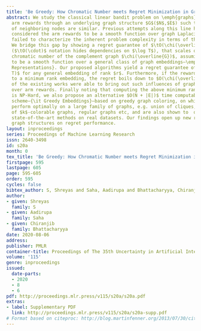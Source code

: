 ```yaml
---
title: 'Be Greedy: How Chromatic Number meets Regret Minimization in Graph Bandits'
abstract: We study the classical linear bandit problem on \emph{graphs} modelling
  arm rewards through an underlying graph structure $G$($N$,$E$) such that rewards
  of neighboring nodes are similar. Previous attempts along this line have primarily
  considered the arm rewards to be a smooth function over graph Laplacian, which however
  failed to characterize the inherent problem complexity in terms of the graph structure.
  We bridge this gap by showing a regret guarantee of $\tO(\chi(\overline{G})\sqrt{T})$
  ($\tO(\cdot)$ notation hides dependencies on $\log T$), that scales only with the
  chromatic number of the complement graph $\chi(\overline{G})$, assuming the rewards
  to be a smooth function over a general class of graph embeddings—\emph{Orthonormal
  Representations}. Our proposed algorithms yield a regret guarantee of $\tilde O(r\sqrt
  T)$ for any general embedding of rank $r$. Furthermore, if the rewards correspond
  to a minimum rank embedding, the regret boils down to $O(\chi(\overline{G})\sqrt{T})$—none
  of the existing works were able to bring out such influences of graph structures
  over arm rewards. Finally noting that computing the above minimum rank embedding
  is NP-Hard, we also propose an alternative $O(N + |E|)$ time computable embedding
  scheme—{\it Greedy Embeddings}—based on greedy graph coloring, on which our algorithms
  perform optimally on a large family of graphs, e.g. union of cliques, complement
  of $k$-colorable graphs, regular graphs etc, and are also shown to  outperform the
  state-of-the-art methods on real datasets. Our findings open up new roads for exploiting
  graph structures on regret performance.
layout: inproceedings
series: Proceedings of Machine Learning Research
issn: 2640-3498
id: s20a
month: 0
tex_title: 'Be Greedy: How Chromatic Number meets Regret Minimization in Graph Bandits'
firstpage: 595
lastpage: 605
page: 595-605
order: 595
cycles: false
bibtex_author: S, Shreyas and Saha, Aadirupa and Bhattacharyya, Chiranjib
author:
- given: Shreyas
  family: S
- given: Aadirupa
  family: Saha
- given: Chiranjib
  family: Bhattacharyya
date: 2020-08-06
address: 
publisher: PMLR
container-title: Proceedings of The 35th Uncertainty in Artificial Intelligence Conference
volume: '115'
genre: inproceedings
issued:
  date-parts:
  - 2020
  - 8
  - 6
pdf: http://proceedings.mlr.press/v115/s20a/s20a.pdf
extras:
- label: Supplementary PDF
  link: http://proceedings.mlr.press/v115/s20a/s20a-supp.pdf
# Format based on citeproc: http://blog.martinfenner.org/2013/07/30/citeproc-yaml-for-bibliographies/
---
```

